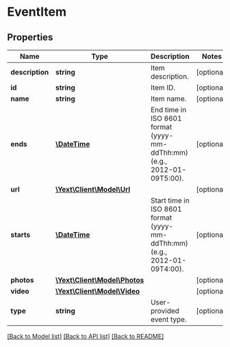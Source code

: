# EventItem

## Properties
Name | Type | Description | Notes
------------ | ------------- | ------------- | -------------
**description** | **string** | Item description. | [optional] 
**id** | **string** | Item ID. | [optional] 
**name** | **string** | Item name. | [optional] 
**ends** | [**\DateTime**](Date.md) | End time in ISO 8601 format (yyyy-mm-ddThh:mm) (e.g., 2012-01-09T5:00). | [optional] 
**url** | [**\Yext\Client\Model\Url**](Url.md) |  | [optional] 
**starts** | [**\DateTime**](Date.md) | Start time in ISO 8601 format (yyyy-mm-ddThh:mm) (e.g., 2012-01-09T4:00). | [optional] 
**photos** | [**\Yext\Client\Model\Photos**](Photos.md) |  | [optional] 
**video** | [**\Yext\Client\Model\Video**](Video.md) |  | [optional] 
**type** | **string** | User-provided event type. | [optional] 

[[Back to Model list]](../README.md#documentation-for-models) [[Back to API list]](../README.md#documentation-for-api-endpoints) [[Back to README]](../README.md)


